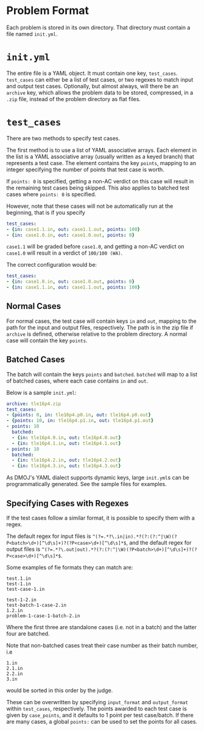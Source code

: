 # Problem Format
Each problem is stored in its own directory. That directory must contain a file named `init.yml`.

# `init.yml`
The entire file is a YAML object.
It must contain one key, `test_cases`.
`test_cases` can either be a list of test cases, or two regexes to match input and output test cases.
Optionally, but almost always, will there be an `archive` key, which allows the problem data to be stored, compressed, in a `.zip` file, instead of the problem directory as flat files.

# `test_cases`
There are two methods to specify test cases.

The first method is to use a list of YAML associative arrays.
Each element in the list is a YAML associative array (usually written as a keyed branch) that represents a test case. The element contains the key `points`, mapping to an integer specifying the number of points that test case is worth.

If `points: 0` is specified, getting a non-AC verdict on this case will result in the remaining test cases being skipped.
This also applies to batched test cases where `points: 0` is specified.

However, note that these cases will not be automatically run at the beginning, that is if you specify

```yaml
test_cases:
- {in: case1.1.in, out: case1.1.out, points: 100}
- {in: case1.0.in, out: case1.0.out, points: 0}
```

`case1.1` will be graded before `case1.0`, and getting a non-AC verdict on `case1.0` will result in a verdict of `100/100 (WA)`.

The correct configuration would be:

```yaml
test_cases:
- {in: case1.0.in, out: case1.0.out, points: 0}
- {in: case1.1.in, out: case1.1.out, points: 100}
```

## Normal Cases
For normal cases, the test case will contain keys `in` and `out`, mapping to the path for the input and output files, respectively. The path is in the zip file if `archive` is defined, otherwise relative to the problem directory. A normal case will contain the key `points`.

## Batched Cases
The batch will contain the keys `points` and `batched`. `batched` will map to a list of batched cases, where each case contains `in` and `out`.

Below is a sample `init.yml`:

```yaml
archive: tle16p4.zip
test_cases:
- {points: 0, in: tle16p4.p0.in, out: tle16p4.p0.out}
- {points: 10, in: tle16p4.p1.in, out: tle16p4.p1.out}
- points: 10
  batched:
  - {in: tle16p4.0.in, out: tle16p4.0.out}
  - {in: tle16p4.1.in, out: tle16p4.1.out}
- points: 10
  batched:
  - {in: tle16p4.2.in, out: tle16p4.2.out}
  - {in: tle16p4.3.in, out: tle16p4.3.out}

```

As DMOJ's YAML dialect supports dynamic keys, large `init.yml`s can be programmatically generated.
See the sample files for examples.

## Specifying Cases with Regexes
If the test cases follow a similar format, it is possible to specify them with a regex.

The default regex for input files is `^(?=.*?\.in|in).*?(?:(?:^|\W)(?P<batch>\d+)[^\d\s]+)?(?P<case>\d+)[^\d\s]*$`, and the default regex for output files is `^(?=.*?\.out|out).*?(?:(?:^|\W)(?P<batch>\d+)[^\d\s]+)?(?P<case>\d+)[^\d\s]*$`.

Some examples of fie formats they can match are:
```
test.1.in
test-1.in
test-case-1.in

test-1-2.in
test-batch-1-case-2.in
1.2.in
problem-1-case-1-batch-2.in
```

Where the first three are standalone cases (i.e. not in a batch) and the latter
four are batched.

Note that non-batched cases treat their case number as their batch number, i.e
```
1.in
2.1.in
2.2.in
3.in
```
would be sorted in this order by the judge.

These can be overwritten by specifying `input_format` and `output_format` within `test_cases`, respectively.
The points awarded to each test case is given by `case_points`, and it defaults to 1 point per test case/batch.
If there are many cases, a global `points:` can be used to set the points for all cases.
